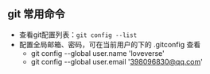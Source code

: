 ## git 常用命令

- 查看git配置列表：`git config --list`
- 配置全局邮箱、密码，可在当前用户的下的 .gitconfig 查看
  - git config --global user.name 'loveverse'
  - git config --global user.email '398096830@qq.com'
